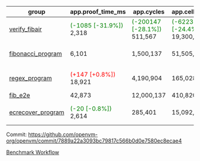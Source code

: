 | group | app.proof_time_ms | app.cycles | app.cells_used | leaf.proof_time_ms | leaf.cycles | leaf.cells_used |
| -- | -- | -- | -- | -- | -- | -- |
| [verify_fibair](https://github.com/openvm-org/openvm/blob/benchmark-results/benchmarks-dispatch/refs/heads/feat/cache-generator-exp/verify_fibair-7889a22a3093bc79817c566b0d0e7580ec8ecae4.md) |<span style='color: green'>(-1085 [-31.9%])</span> 2,318 | <span style='color: green'>(-200147 [-28.1%])</span> 511,567 | <span style='color: green'>(-6223032 [-24.4%])</span> 19,300,622 |- | - | - |
| [fibonacci_program](https://github.com/openvm-org/openvm/blob/benchmark-results/benchmarks-dispatch/refs/heads/feat/cache-generator-exp/fibonacci-7889a22a3093bc79817c566b0d0e7580ec8ecae4.md) | 6,101 |  1,500,137 |  51,505,102 |<span style='color: green'>(-5589 [-42.0%])</span> 7,727 | <span style='color: green'>(-1295053 [-42.0%])</span> 1,789,412 | <span style='color: green'>(-37146648 [-33.6%])</span> 73,564,490 |
| [regex_program](https://github.com/openvm-org/openvm/blob/benchmark-results/benchmarks-dispatch/refs/heads/feat/cache-generator-exp/regex-7889a22a3093bc79817c566b0d0e7580ec8ecae4.md) |<span style='color: red'>(+147 [+0.8%])</span> 18,921 |  4,190,904 |  165,028,173 |<span style='color: green'>(-12277 [-40.5%])</span> 18,073 | <span style='color: green'>(-2968668 [-50.0%])</span> 2,969,165 | <span style='color: green'>(-83564782 [-34.2%])</span> 160,625,929 |
| [fib_e2e](https://github.com/openvm-org/openvm/blob/benchmark-results/benchmarks-dispatch/refs/heads/feat/cache-generator-exp/fib_e2e-7889a22a3093bc79817c566b0d0e7580ec8ecae4.md) | 42,873 |  12,000,137 |  410,820,430 | 53,226 |  11,196,873 |  450,290,359 |
| [ecrecover_program](https://github.com/openvm-org/openvm/blob/benchmark-results/benchmarks-dispatch/refs/heads/feat/cache-generator-exp/ecrecover-7889a22a3093bc79817c566b0d0e7580ec8ecae4.md) |<span style='color: green'>(-20 [-0.8%])</span> 2,614 |  285,401 |  15,092,297 |<span style='color: green'>(-19287 [-46.2%])</span> 22,468 | <span style='color: green'>(-4567873 [-52.8%])</span> 4,087,132 | <span style='color: green'>(-128040007 [-35.0%])</span> 237,871,090 |


Commit: https://github.com/openvm-org/openvm/commit/7889a22a3093bc79817c566b0d0e7580ec8ecae4

[Benchmark Workflow](https://github.com/openvm-org/openvm/actions/runs/12848221509)
